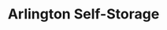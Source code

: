 ---
title: "Arlington Self-Storage"
url: /arlington/arlington-self-storage/
shop: storage rental
---